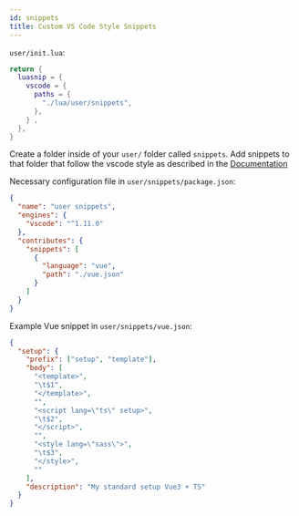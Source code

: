 ```yaml
---
id: snippets
title: Custom VS Code Style Snippets
---
```


`user/init.lua`:

```lua
return {
  luasnip = {
    vscode = {
      paths = {
        "./lua/user/snippets",
      },
    } ,
  },
}
```

Create a folder inside of your `user/` folder called `snippets`. Add snippets to that folder that follow the vscode style as described in the [Documentation](https://github.com/L3MON4D3/LuaSnip/blob/master/DOC.md#vscode-snippets-loader)

Necessary configuration file in `user/snippets/package.json`:

```json
{
  "name": "user snippets",
  "engines": {
    "vscode": "^1.11.0"
  },
  "contributes": {
    "snippets": [
      {
        "language": "vue",
        "path": "./vue.json"
      }
    ]
  }
}
```

Example Vue snippet in `user/snippets/vue.json`:

```json
{
  "setup": {
    "prefix": ["setup", "template"],
    "body": [
      "<template>",
      "\t$1",
      "</template>",
      "",
      "<script lang=\"ts\" setup>",
      "\t$2",
      "</script>",
      "",
      "<style lang=\"sass\">",
      "\t$3",
      "</style>",
      ""
    ],
    "description": "My standard setup Vue3 + TS"
  }
}
```
